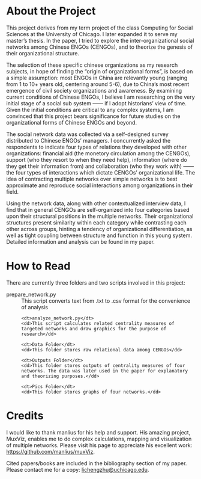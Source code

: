 # About the Project

This project derives from my term project of the class Computing for Social Sciences at the University of Chicago. I later expanded it to serve my master’s thesis. In the paper, I tried to explore the inter-organizational social networks among Chinese ENGOs (CENGOs), and to theorize the genesis of their organizational structure.

The selection of these specific chinese organizations as my research subjects, in hope of finding the “origin of organizational forms”, is based on a simple assumption: most ENGOs in China are relevantly young (ranging from 1 to 10+ years old, centering around 5-6), due to China’s most recent emergence of civil society organizations and awareness. By examining current conditions of Chinese ENGOs, I believe I am researching on the very initial stage of a social sub system —— if I adopt historians’ view of time. Given the initial conditions are critical to any complex systems, I am convinced that this project bears significance for future studies on the organizational forms of Chinese ENGOs and beyond.

The social network data was collected via a self-designed survey distributed to Chinese ENGOs’ managers. I concurrently asked the respondents to indicate four types of relations they developed with other organizations: financial aid (the monetory circulation among the CENGOs), support (who they resort to when they need help), information (where do they get their information from) and collaboration (who they work with) —— the four types of interactions which dictate CENGOs’ organizational life. The idea of contracting multiple networks over simple networks is to best approximate and reproduce social interactions among organizations in their field.

Using the network data, along with other contextualized interview data, I find that in general CENGOs are self-organized into four categories based upon their structural positions in the multiple networks. Their organizational structures present similarity within each category while contrasting each other across groups, hinting a tendency of organizational differentiation, as well as tight coupling between structure and function in this young system. Detailed information and analysis can be found in my paper.




# How to Read

There are currently three folders and two scripts involved in this project:

<dl>
	<dt>prepare_network.py</dt>   
	<dd>This script converts text from .txt to .csv format for the convenience of analysis<dd>

	<dt>analyze_network.py</dt>
	<dd>This script calculates related centrality measures of targeted networks and draw graphics for the purpose of research</dd>

	<dt>Data Folder</dt>
	<dd>This folder stores raw relational data among CENGOs</dd>

	<dt>Outputs Folder</dt>
	<dd>This folder stores outputs of centrality measures of four networks. The data was later used in the paper for explanatory and theorizing purposes.</dd>

	<dt>Pics Folder</dt>
	<dd>This folder stores graphs of four networks.</dd>
</dl>




# Credits 

I would like to thank manlius for his help and support. His amazing project, MuxViz, enables me to do complex calculations, mapping and visualization of multiple networks. Please visit his page to appreciate his excellent work: https://github.com/manlius/muxViz.

Cited papers/books are included in the bibliography section of my paper. Please contact me for a copy: lichengzhu@uchicago.edu.